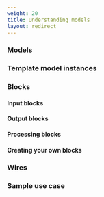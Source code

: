 ```yaml
---
weight: 20
title: Understanding models
layout: redirect
---
```


### Models

### Template model instances

### Blocks
#### Input blocks
#### Output blocks
#### Processing blocks
#### Creating your own blocks

### Wires

### Sample use case
